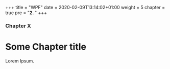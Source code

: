 +++
title = "WPF"
date = 2020-02-09T13:14:02+01:00
weight = 5
chapter = true
pre = "<b>2. </b>"
+++

### Chapter X

# Some Chapter title

Lorem Ipsum.